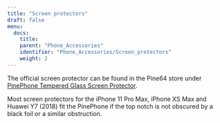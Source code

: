 ```yaml
---
title: "Screen protectors"
draft: false
menu:
  docs:
    title:
    parent: "Phone_Accessories"
    identifier: "Phone_Accessories/Screen_protectors"
    weight: 2
---
```


The official screen protector can be found in the Pine64 store under [PinePhone Tempered Glass Screen Protector](https://pine64.com/product/pinephone-tempered-glass-screen-protector/?v=0446c16e2e66).

Most screen protectors for the iPhone 11 Pro Max, iPhone XS Max and Huawei Y7 (2018) fit the PinePhone if the top notch is not obscured by a black foil or a similar obstruction.
